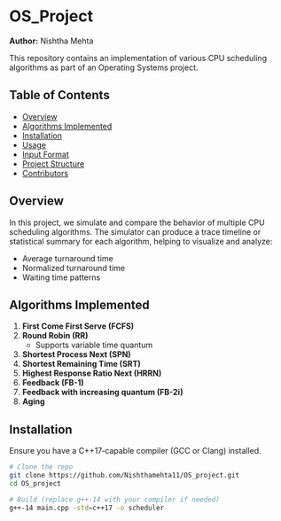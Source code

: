 # OS_Project

**Author:** Nishtha Mehta

This repository contains an implementation of various CPU scheduling algorithms as part of an Operating Systems project.

## Table of Contents
- [Overview](#overview)
- [Algorithms Implemented](#algorithms-implemented)
- [Installation](#installation)
- [Usage](#usage)
- [Input Format](#input-format)
- [Project Structure](#project-structure)
- [Contributors](#contributors)

## Overview
In this project, we simulate and compare the behavior of multiple CPU scheduling algorithms. The simulator can produce a trace timeline or statistical summary for each algorithm, helping to visualize and analyze:
- Average turnaround time
- Normalized turnaround time
- Waiting time patterns

## Algorithms Implemented
1. **First Come First Serve (FCFS)**
2. **Round Robin (RR)**
   - Supports variable time quantum
3. **Shortest Process Next (SPN)**
4. **Shortest Remaining Time (SRT)**
5. **Highest Response Ratio Next (HRRN)**
6. **Feedback (FB-1)**
7. **Feedback with increasing quantum (FB-2i)**
8. **Aging**

## Installation

Ensure you have a C++17‑capable compiler (GCC or Clang) installed.

```bash
# Clone the repo
git clone https://github.com/Nishthamehta11/OS_project.git
cd OS_project

# Build (replace g++-14 with your compiler if needed)
g++-14 main.cpp -std=c++17 -o scheduler
